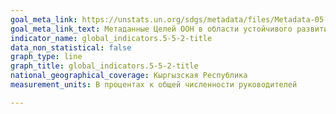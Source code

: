 ```yaml
---
goal_meta_link: https://unstats.un.org/sdgs/metadata/files/Metadata-05-05-02.pdf
goal_meta_link_text: Метаданные Целей ООН в области устойчивого развития (PDF, 866 КБ)
indicator_name: global_indicators.5-5-2-title
data_non_statistical: false
graph_type: line
graph_title: global_indicators.5-5-2-title
national_geographical_coverage: Кыргызская Республика
measurement_units: В процентах к общей численности руководителей

---
```

